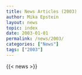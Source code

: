 ```yaml
---
title: News Articles (2003)
author: Mika Epstein
layout: news
topic: index
date: 2003-01-01
permalink: /news/2003/
categories: ["News"]
tags: ["2003"]
---
```


{{< news >}}